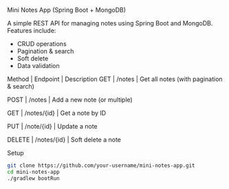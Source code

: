 Mini Notes App (Spring Boot + MongoDB)

A simple REST API for managing notes using Spring Boot and MongoDB. Features include:

- CRUD operations
- Pagination & search
- Soft delete
- Data validation


Method | Endpoint | Description
GET | /notes | Get all notes (with pagination & search)

POST | /notes | Add a new note (or multiple)

GET | /notes/{id} | Get a note by ID

PUT | /note/{id} | Update a note

DELETE | /notes/{id} | Soft delete a note


Setup

```bash
git clone https://github.com/your-username/mini-notes-app.git
cd mini-notes-app
./gradlew bootRun


